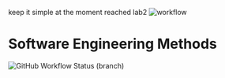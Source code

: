 keep it simple at the moment
reached lab2
![workflow](https://github.com/heinhtetzaw4/sem/actions/workflows/main.yml/badge.svg)
# Software Engineering Methods
![GitHub Workflow Status (branch)](https://img.shields.io/github/workflow/status/heinhtetzaw4/sem/A%20workflow%20for%20my%20Hello%20World%20App/develop)